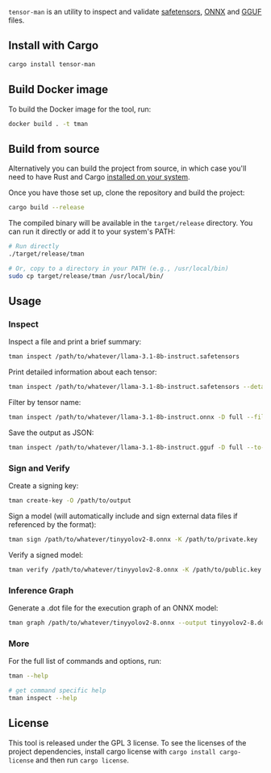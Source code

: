 `tensor-man` is an utility to inspect and validate [safetensors](https://github.com/huggingface/safetensors), [ONNX](https://onnx.ai/) and [GGUF](https://huggingface.co/docs/hub/gguf) files.

## Install with Cargo

```bash
cargo install tensor-man
```

## Build Docker image

To build the Docker image for the tool, run:

```bash
docker build . -t tman  
```

## Build from source

Alternatively you can build the project from source, in which case you'll need to have Rust and Cargo [installed on your system](https://rustup.rs/).

Once you have those set up, clone the repository and build the project:

```bash
cargo build --release
```

The compiled binary will be available in the `target/release` directory. You can run it directly or add it to your system's PATH:

```bash
# Run directly
./target/release/tman

# Or, copy to a directory in your PATH (e.g., /usr/local/bin)
sudo cp target/release/tman /usr/local/bin/
```

## Usage

### Inspect

Inspect a file and print a brief summary:

```bash
tman inspect /path/to/whatever/llama-3.1-8b-instruct.safetensors
```

Print detailed information about each tensor:

```bash
tman inspect /path/to/whatever/llama-3.1-8b-instruct.safetensors --detail full
```

Filter by tensor name:

```bash
tman inspect /path/to/whatever/llama-3.1-8b-instruct.onnx -D full --filter "q_proj"
```

Save the output as JSON:

```bash
tman inspect /path/to/whatever/llama-3.1-8b-instruct.gguf -D full --to-json output.json
```

### Sign and Verify

Create a signing key:

```bash
tman create-key -O /path/to/output
```

Sign a model (will automatically include and sign external data files if referenced by the format):

```bash
tman sign /path/to/whatever/tinyyolov2-8.onnx -K /path/to/private.key
```

Verify a signed model:

```bash
tman verify /path/to/whatever/tinyyolov2-8.onnx -K /path/to/public.key
```

### Inference Graph

Generate a .dot file for the execution graph of an ONNX model:

```bash
tman graph /path/to/whatever/tinyyolov2-8.onnx --output tinyyolov2-8.dot
```

### More

For the full list of commands and options, run:

```bash
tman --help

# get command specific help
tman inspect --help
```

## License

This tool is released under the GPL 3 license. To see the licenses of the project dependencies, install cargo license with `cargo install cargo-license` and then run `cargo license`.